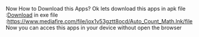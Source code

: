 Now How to Download this Apps?
Ok lets download this apps in apk file :<a href="http://www.mediafire.com/file/66t9rwr1m69syok/Auto_Count_Math_Naveta-code.apk/file">Download</a>
                           in exe file :https://www.mediafire.com/file/iox1v53gztt8ocd/Auto_Count_Math.lnk/file
Now you can acces this apps in your device without open the browser
